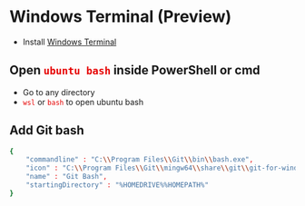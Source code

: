 # Windows Terminal (Preview)
<style>
    code {
        color: rgb(230, 0, 0);
    }
</style>
*   Install [Windows Terminal](https://www.microsoft.com/en-pk/p/windows-terminal-preview/9n0dx20hk701#activetab=pivot:overviewtab)

##  Open **`ubuntu bash`** inside **PowerShell** or **cmd**
*   Go to any directory
*   `wsl` or `bash` to open ubuntu bash

##  Add Git bash
```bash
{
    "commandline" : "C:\\Program Files\\Git\\bin\\bash.exe",
    "icon" : "C:\\Program Files\\Git\\mingw64\\share\\git\\git-for-windows.ico",
    "name" : "Git Bash",
    "startingDirectory" : "%HOMEDRIVE%%HOMEPATH%"
}

```
